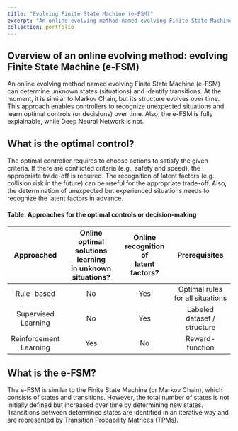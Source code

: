 ```yaml
---
title: "Evolving Finite State Machine (e-FSM)"
excerpt: "An online evolving method named evolving Finite State Machine (e-FSM) can determine unknown states (situations) and identify transitions. At the moment, it is similar to Markov Chain, but its structure evolves over time. This approach enables controllers to recognize unexpected situations and learn optimal decisions over time. Also, the e-FSM is fully explainable, while Deep Neural Network is not."
collection: portfolio
---
```


## Overview of an online evolving method: evolving Finite State Machine (e-FSM)

An online evolving method named evolving Finite State Machine (e-FSM) can determine unknown states (situations) and identify transitions. At the moment, it is similar to Markov Chain, but its structure evolves over time. This approach enables controllers to recognize unexpected situations and learn optimal controls (or decisions) over time. Also, the e-FSM is fully explainable, while Deep Neural Network is not.

## What is the optimal control?
The optimal controller requires to choose actions to satisfy the given criteria. If there are conflicted criteria (e.g., safety and speed), the appropriate trade-off is required. The recognition of latent factors (e.g., collision risk in the future) can be useful for the appropriate trade-off. Also, the determination of unexpected but experienced situations needs to recognize the latent factors in advance.

#### Table: Approaches for the optimal controls or decision-making
| Approached | Online optimal solutions learning<br> in unknown situations? |  Online recognition of <br> latent factors? | Prerequisites |
| :-------------------------: | :-----: | :----: | :--------------------------------:|
|           Rule-based        |    No   |   Yes  | Optimal rules for all situations  |
| Supervised <br> Learning    |    No   |   Yes  |    Labeled dataset / structure    |
| Reinforcement <br> Learning |   Yes   |    No  |           Reward-function         |

## What is the e-FSM?
The e-FSM is similar to the Finite State Machine (or Markov Chain), which consists of states and transitions. However, the total number of states is not initially defined but increased over time by determining new states. Transitions between determined states are identified in an iterative way and are represented by Transition Probability Matrices (TPMs).
